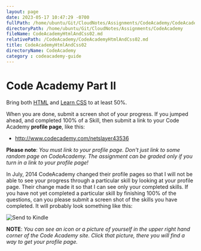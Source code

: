 ```yaml
---
layout: page
date: 2023-05-17 10:47:29 -0700
fullPath: /home/ubuntu/Git/CloudNotes/Assignments/CodeAcademy/CodeAcademyHtmlAndCss02.md
directoryPath: /home/ubuntu/Git/CloudNotes/Assignments/CodeAcademy
fileName: CodeAcademyHtmlAndCss02.md
relativePath: /CodeAcademy/CodeAcademyHtmlAndCss02.md
title: CodeAcademyHtmlAndCss02
directoryName: CodeAcademy
category : codeacademy-guide
---
```


# Code Academy Part II

Bring both [HTML](https://www.codecademy.com/learn/learn-html)
and [Learn CSS](https://www.codecademy.com/learn/learn-css) to at least 50%.

When you are done, submit a screen shot of your progress. If you jumped ahead, and completed 100% of a Skill, then submit a link to your Code Academy **profile page**,
like this:

- <http://www.codecademy.com/netslayer43536>

**Please note**: *You must link to your profile page. Don't just link to some random page on CodeAcademy. The assignment can be graded only if you turn in a link to your profile page!*

In July, 2014 CodeAcademy changed their profile pages so that I will not be able to see your progress through a particular skill by looking at your profile page. Their change made it so that I can see only your completed skills. If you have not yet completed a particular skill by finishing 100% of the questions, can you please submit a screen shot of the skills you have completed. It will probably look something like this:

![Send to Kindle](https://drive.google.com/uc?export=view&id=0B25UTAlOfPRGcnB5VG8zMVVDWFE)

**NOTE**: _You can see an icon or a picture of yourself in the upper right hand corner of the Code Academy site. Click that picture, there you will find a way to get your profile page._
